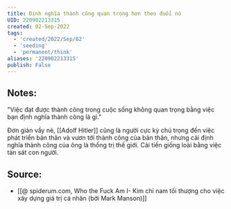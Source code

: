 ```yaml
---
title: Định nghĩa thành công quan trọng hơn theo đuổi nó
UID: 220902213315
created: 02-Sep-2022
tags:
  - 'created/2022/Sep/02'
  - 'seeding'
  - 'permanent/think'
aliases: '220902213315'
publish: False
---
```

## Notes:
"Việc đạt được thành công trong cuộc sống không quan trọng bằng việc bạn định nghĩa thành công là gì."

Đơn giản vầy nè, [[Adolf Hitler]] cũng là người cực kỳ chú trọng đến việc phát triển bản thân và vươn tới thành công của bản thân, nhưng cái định nghĩa thành công của ông là thống trị thế giới. Cải tiến giống loài bằng việc tàn sát con người.

## Source:
- [[@ spiderum.com, Who the Fuck Am I- Kim chỉ nam tối thượng cho việc xây dựng giá trị cá nhân (bởi Mark Manson)]]
